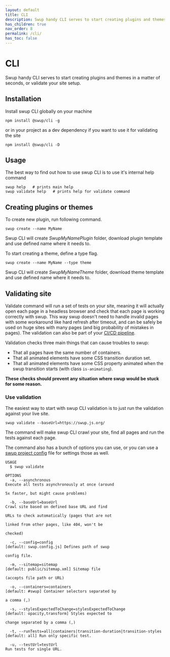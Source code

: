 ```yaml
---
layout: default
title: CLI
description: Swup handy CLI serves to start creating plugins and themes in a matter of seconds, or validate your site setup
has_children: true
nav_order: 8
permalink: /cli/
has_toc: false
---
```


# CLI

Swup handy CLI serves to start creating plugins and themes in a matter of seconds, or validate your site setup.

## Installation

Install swup CLI globally on your machine

```shell
npm install @swup/cli -g
```

or in your project as a dev dependency if you want to use it for validating the site

```shell
npm install @swup/cli -D
```

## Usage

The best way to find out how to use swup CLI is to use it's internal help command

```shell
swup help   # prints main help
swup validate help   # prints help for validate command
```

## Creating plugins or themes

To create new plugin, run following command.

```shell
swup create --name MyName
```

Swup CLI will create *SwupMyNamePlugin* folder, download plugin template and use defined name where it needs to.

To start creating a theme, define a type flag.

```shell
swup create --name MyName --type theme
```

Swup CLI will create *SwupMyNameTheme* folder, download theme template and use defined name where it needs to.

## Validating site

Validate command will run a set of tests on your site, meaning it will actually open each page in a headless browser and check that each page is working correctly with swup.
This way swup doesn't need to handle invalid pages with some workaround like hard refresh after timeout, and can be safely be used on huge sites with many pages (and big probability of mistakes in pages).
The validation can also be part of your [CI/CD pipeline](/ci-cd).

Validation checks three main things that can cause troubles to swup:

* That all pages have the same number of containers.
* That all animated elements have some CSS transition duration set.
* That all animated elements have some CSS property animated when the swup transition starts (with class `is-animating`).

**These checks should prevent any situation where swup would be stuck for some reason.**

### Use validation

The easiest way to start with swup CLI validation is to just run the validation against your live site.

```shell
swup validate --baseUrl=https://swup.js.org/
```

The command will make swup CLI crawl your site, find all pages and run the tests against each page.

The command also has a bunch of options you can use, or you can use a [swup project config](/ci-cd) file for settings those as well.

```
USAGE
  $ swup validate

OPTIONS
  -a, --asynchronous                                                   Execute all tests asynchronously at once (around
                                                                       5x faster, but might cause problems)

  -b, --baseUrl=baseUrl                                                Crawl site based on defined base URL and find
                                                                       URLs to check automatically (pages that are not
                                                                       linked from other pages, like 404, won't be
                                                                       checked)

  -c, --config=config                                                  [default: swup.config.js] Defines path of swup
                                                                       config file.

  -m, --sitemap=sitemap                                                [default: public/sitemap.xml] Sitemap file
                                                                       (accepts file path or URL)

  -o, --containers=containers                                          [default: #swup] Container selectors separated by
                                                                       a comma (,)

  -s, --stylesExpectedToChange=stylesExpectedToChange                  [default: opacity,transform] Styles expected to
                                                                       change separated by a comma (,)

  -t, --runTests=all|containers|transition-duration|transition-styles  [default: all] Run only specific test.

  -u, --testUrl=testUrl                                                Run tests for single URL.
```

